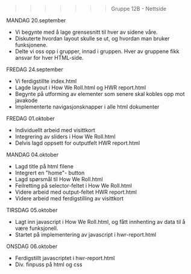 
>>>>>>> Gruppe 12B - Nettside





MANDAG 20.september
- Vi begynte med å lage grensesnitt til hver av sidene våre. 
- Diskuterte hvordan layout skulle se ut, 
og hvordan man bruker funksjonene.
- Delte vi oss opp i grupper, innad i gruppen.
Hver av gruppene fikk ansvar for hver HTML-side. 

FREDAG 24.september
- Vi ferdigstillte index.html
- Lagde layout i How We Roll.html og HWR report.html
- Begynte på utforming av elementer som senere skal kobles
opp mot javakode
- Implementerte navigasjonsknapper i alle html dokumenter

FREDAG 01.oktober
- Individuellt arbeid med visittkort
- Integrering av sliders i How We Roll.html 
- Delvis lagd oppsett for outputfelt HWR report.html

MANDAG 04.oktober
- Lagd title på html filene
- Integrert en "home"- button
- Lagd spørsmål til How We Roll.html
- Feilretting på selector-feltet i How We Roll.html
- Videre arbeid med output-feltet HWR report.html
- Videre arbeid med ferdigstilling av visittkort

TIRSDAG 05.oktober
- Lagt inn javascript i How We Roll.html, og fått
innhenting av data til å være funksjonell.
- Startet på implementering av javascript i hwr-report.html

ONSDAG 06.oktober
- Ferdigstillt javascriptet i hwr-report.html
- Div. finpuss på html og css




